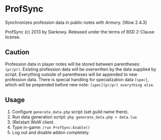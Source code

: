 ProfSync
========

Synchronizes profession data in public notes with Armory. [Wow 2.4.3]

ProfSync (c) 2013 by Siarkowy. Released under the terms of BSD 2-Clause license.

Caution
-------

Profession data in player notes will be stored between parentheses: `(pr/pr)`.
Existing profession data will be overwritten by the data supplied by script.
Everything outside of parentheses will be appended to new profession data.
There is special handling for specialization data `[spec]`, which will be
prepended before new note: `[spec](pr/pr) everything else`.

Usage
-----

1. Configure `generate_data.php` script (set guild name there).
2. Run data generation script: `php generate_data.php > data.lua`
3. (Re)start WoW client.
4. Type in-game: `/run ProfSync:Enable()`
5. Log out and disable addon completely.
